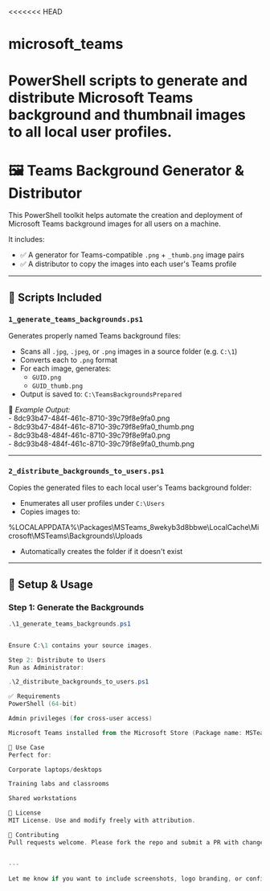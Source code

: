 <<<<<<< HEAD
# microsoft_teams
PowerShell scripts to generate and distribute Microsoft Teams background and thumbnail images to all local user profiles.
=======
# 🖼️ Teams Background Generator & Distributor

This PowerShell toolkit helps automate the creation and deployment of Microsoft Teams background images for all users on a machine.

It includes:

- ✅ A generator for Teams-compatible `.png` + `_thumb.png` image pairs
- ✅ A distributor to copy the images into each user's Teams profile

---

## 📁 Scripts Included

### `1_generate_teams_backgrounds.ps1`

Generates properly named Teams background files:

- Scans all `.jpg`, `.jpeg`, or `.png` images in a source folder (e.g. `C:\1`)
- Converts each to `.png` format
- For each image, generates:
  - `GUID.png`
  - `GUID_thumb.png`
- Output is saved to: `C:\TeamsBackgroundsPrepared`

📝 *Example Output:*  
	- 8dc93b47-484f-461c-8710-39c79f8e9fa0.png  
	- 8dc93b47-484f-461c-8710-39c79f8e9fa0_thumb.png  
	- 8dc93b48-484f-461c-8710-39c79f8e9fa0.png  
	- 8dc93b48-484f-461c-8710-39c79f8e9fa0_thumb.png  
  

---

### `2_distribute_backgrounds_to_users.ps1`

Copies the generated files to each local user's Teams background folder:

- Enumerates all user profiles under `C:\Users`
- Copies images to:

%LOCALAPPDATA%\Packages\MSTeams_8wekyb3d8bbwe\LocalCache\Microsoft\MSTeams\Backgrounds\Uploads

- Automatically creates the folder if it doesn't exist

---

## 🔧 Setup & Usage

### Step 1: Generate the Backgrounds
```powershell
.\1_generate_teams_backgrounds.ps1


Ensure C:\1 contains your source images.

Step 2: Distribute to Users
Run as Administrator:

.\2_distribute_backgrounds_to_users.ps1

✅ Requirements
PowerShell (64-bit)

Admin privileges (for cross-user access)

Microsoft Teams installed from the Microsoft Store (Package name: MSTeams_8wekyb3d8bbwe)

📌 Use Case
Perfect for:

Corporate laptops/desktops

Training labs and classrooms

Shared workstations

📄 License
MIT License. Use and modify freely with attribution.

🤝 Contributing
Pull requests welcome. Please fork the repo and submit a PR with changes.


---

Let me know if you want to include screenshots, logo branding, or configuration options in the README as well.

